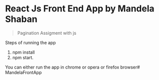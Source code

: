 # React Js Front End App by Mandela Shaban

> Pagination Assigment with js 

Steps of running the app

1. npm install
2. npm start.


You can either run the app in chrome or opera  or firefox browser# MandelaFrontApp
